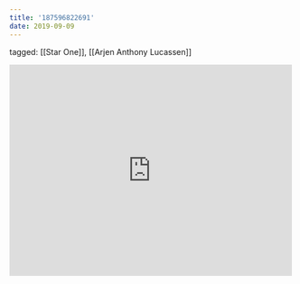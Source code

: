 ```yaml
---
title: '187596822691'
date: 2019-09-09
---
```

tagged: [[Star One]], [[Arjen Anthony Lucassen]]
<iframe allow="accelerometer; autoplay; clipboard-write; encrypted-media; gyroscope; picture-in-picture" allowfullscreen="" frameborder="0" height="375" id="youtube_iframe" src="https://www.youtube.com/embed/krWnG51uR8Q?feature=oembed&amp;enablejsapi=1&amp;origin=https://safe.txmblr.com&amp;wmode=opaque" width="500"></iframe>